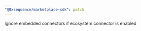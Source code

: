 ```yaml
---
"@0xsequence/marketplace-sdk": patch
---
```


Ignore embedded connectors if ecosystem connector is enabled
